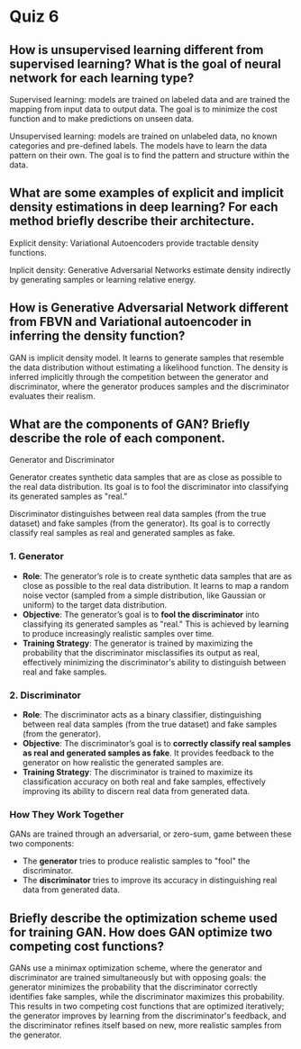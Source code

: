 # Quiz 6

## How is unsupervised learning different from supervised learning? What is the goal of neural network for each learning type?

Supervised learning: models are trained on labeled data and are trained the mapping from input data to output data. The goal is to minimize the cost function and to make predictions on unseen data.

Unsupervised learning: models are trained on unlabeled data, no known categories and pre-defined labels. The models have to learn the data pattern on their own. The goal is to find the pattern and structure within the data.

## What are some examples of explicit and implicit density estimations in deep learning? For each method briefly describe their architecture.

Explicit density: Variational Autoencoders provide tractable density functions.

Inplicit density: Generative Adversarial Networks estimate density indirectly by generating samples or learning relative energy.

## How is Generative Adversarial Network different from FBVN and Variational autoencoder in inferring the density function?

GAN is implicit density model. It learns to generate samples that resemble the data distribution without estimating a likelihood function. The density is inferred implicitly through the competition between the generator and discriminator, where the generator produces samples and the discriminator evaluates their realism.

## What are the components of GAN? Briefly describe the role of each component.

Generator and Discriminator

Generator creates synthetic data samples that are as close as possible to the real data distribution. Its goal is to fool the discriminator into classifying its generated samples as "real."

Discriminator distinguishes between real data samples (from the true dataset) and fake samples (from the generator). Its goal is to correctly classify real samples as real and generated samples as fake.

### 1. **Generator**

- **Role**: The generator’s role is to create synthetic data samples that are as close as possible to the real data distribution. It learns to map a random noise vector (sampled from a simple distribution, like Gaussian or uniform) to the target data distribution.
- **Objective**: The generator’s goal is to **fool the discriminator** into classifying its generated samples as "real." This is achieved by learning to produce increasingly realistic samples over time.
- **Training Strategy**: The generator is trained by maximizing the probability that the discriminator misclassifies its output as real, effectively minimizing the discriminator's ability to distinguish between real and fake samples.

### 2. **Discriminator**

- **Role**: The discriminator acts as a binary classifier, distinguishing between real data samples (from the true dataset) and fake samples (from the generator).
- **Objective**: The discriminator’s goal is to **correctly classify real samples as real and generated samples as fake**. It provides feedback to the generator on how realistic the generated samples are.
- **Training Strategy**: The discriminator is trained to maximize its classification accuracy on both real and fake samples, effectively improving its ability to discern real data from generated data.

### How They Work Together

GANs are trained through an adversarial, or zero-sum, game between these two components:

- The **generator** tries to produce realistic samples to "fool" the discriminator.
- The **discriminator** tries to improve its accuracy in distinguishing real data from generated data.

## Briefly describe the optimization scheme used for training GAN. How does GAN optimize two competing cost functions?

GANs use a minimax optimization scheme, where the generator and discriminator are trained simultaneously but with opposing goals: the generator minimizes the probability that the discriminator correctly identifies fake samples, while the discriminator maximizes this probability. This results in two competing cost functions that are optimized iteratively; the generator improves by learning from the discriminator's feedback, and the discriminator refines itself based on new, more realistic samples from the generator.